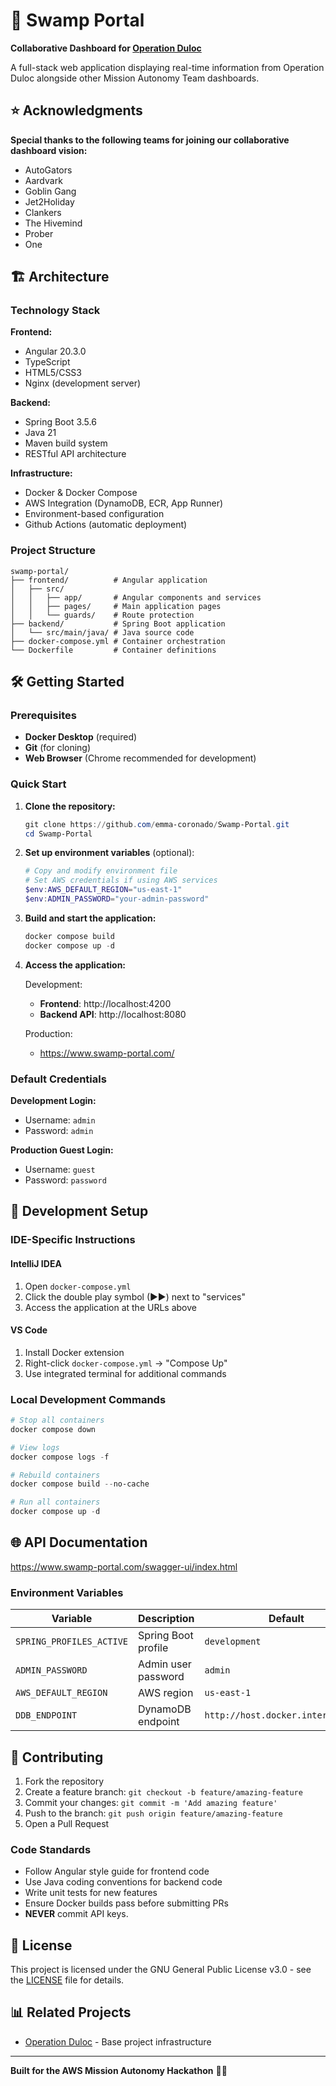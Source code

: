 # 🌊 Swamp Portal

**Collaborative Dashboard for [Operation Duloc](https://github.com/sskonda/AWS-Vanderbilt-hackathon/)**

A full-stack web application displaying real-time information from Operation Duloc alongside other Mission Autonomy Team dashboards.

## ⭐ Acknowledgments 
**Special thanks to the following teams for joining our collaborative dashboard vision:**
* AutoGators
* Aardvark
* Goblin Gang
* Jet2Holiday
* Clankers
* The Hivemind
* Prober
* One

## 🏗️ Architecture

### Technology Stack

**Frontend:**
- Angular 20.3.0
- TypeScript
- HTML5/CSS3
- Nginx (development server)

**Backend:**
- Spring Boot 3.5.6
- Java 21
- Maven build system
- RESTful API architecture

**Infrastructure:**
- Docker & Docker Compose
- AWS Integration (DynamoDB, ECR, App Runner)
- Environment-based configuration
- Github Actions (automatic deployment)

### Project Structure

```
swamp-portal/
├── frontend/          # Angular application
│   ├── src/
│   │   ├── app/       # Angular components and services
│   │   ├── pages/     # Main application pages
│   │   └── guards/    # Route protection
├── backend/           # Spring Boot application
│   └── src/main/java/ # Java source code
├── docker-compose.yml # Container orchestration
└── Dockerfile         # Container definitions
```

## 🛠️ Getting Started

### Prerequisites

- **Docker Desktop** (required)
- **Git** (for cloning)
- **Web Browser** (Chrome recommended for development)

### Quick Start

1. **Clone the repository:**
   ```powershell
   git clone https://github.com/emma-coronado/Swamp-Portal.git
   cd Swamp-Portal
   ```

2. **Set up environment variables** (optional):
   ```powershell
   # Copy and modify environment file
   # Set AWS credentials if using AWS services
   $env:AWS_DEFAULT_REGION="us-east-1"
   $env:ADMIN_PASSWORD="your-admin-password"
   ```

3. **Build and start the application:**
   ```powershell
   docker compose build
   docker compose up -d
   ```

4. **Access the application:**

    Development:
   - **Frontend**: http://localhost:4200
   - **Backend API**: http://localhost:8080

   Production:
   - https://www.swamp-portal.com/

### Default Credentials

**Development Login:**
- Username: `admin`
- Password: `admin`

**Production Guest Login:**
- Username: `guest`
- Password: `password`

## 🔧 Development Setup

### IDE-Specific Instructions

#### IntelliJ IDEA
1. Open `docker-compose.yml`
2. Click the double play symbol (▶▶) next to "services"
3. Access the application at the URLs above

#### VS Code
1. Install Docker extension
2. Right-click `docker-compose.yml` → "Compose Up"
3. Use integrated terminal for additional commands

### Local Development Commands

```powershell
# Stop all containers
docker compose down

# View logs
docker compose logs -f

# Rebuild containers
docker compose build --no-cache

# Run all containers
docker compose up -d
```

## 🌐 API Documentation

https://www.swamp-portal.com/swagger-ui/index.html

### Environment Variables

| Variable | Description | Default |
|----------|-------------|---------|
| `SPRING_PROFILES_ACTIVE` | Spring Boot profile | `development` |
| `ADMIN_PASSWORD` | Admin user password | `admin` |
| `AWS_DEFAULT_REGION` | AWS region | `us-east-1` |
| `DDB_ENDPOINT` | DynamoDB endpoint | `http://host.docker.internal:9000` |

## 🤝 Contributing

1. Fork the repository
2. Create a feature branch: `git checkout -b feature/amazing-feature`
3. Commit your changes: `git commit -m 'Add amazing feature'`
4. Push to the branch: `git push origin feature/amazing-feature`
5. Open a Pull Request

### Code Standards

- Follow Angular style guide for frontend code
- Use Java coding conventions for backend code
- Write unit tests for new features
- Ensure Docker builds pass before submitting PRs
- **NEVER** commit API keys.

## 📄 License

This project is licensed under the GNU General Public License v3.0 - see the [LICENSE](LICENSE) file for details.

## 📊 Related Projects

- [Operation Duloc](https://github.com/sskonda/AWS-Vanderbilt-hackathon/) - Base project infrastructure

---

**Built for the AWS Mission Autonomy Hackathon** 🚢⚓
